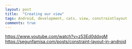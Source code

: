 ```yaml
---
layout: post
title:  "Creating our view"
tags: Android, development, cats, view, constraintlayout
comments: true
---
```



https://www.youtube.com/watch?v=z53Ed0ddxgM
https://segunfamisa.com/posts/constraint-layout-in-android
